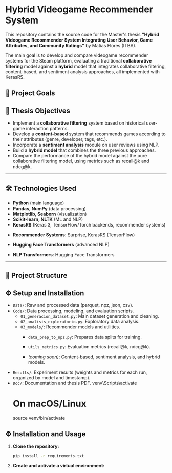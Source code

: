 # Hybrid Videogame Recommender System

This repository contains the source code for the Master's thesis **"Hybrid Videogame Recommender System Integrating User Behavior, Game Attributes, and Community Ratings"** by Matías Flores (ITBA).

The main goal is to develop and compare videogame recommender systems for the Steam platform, evaluating a traditional **collaborative filtering** model against a **hybrid** model that integrates collaborative filtering, content-based, and sentiment analysis approaches, all implemented with KerasRS.

## 🚀 Project Goals

## 🎯 Thesis Objectives

- Implement a **collaborative filtering** system based on historical user-game interaction patterns.
- Develop a **content-based** system that recommends games according to their attributes (genre, developer, tags, etc.).
- Incorporate a **sentiment analysis** module on user reviews using NLP.
- Build a **hybrid model** that combines the three previous approaches.
- Compare the performance of the hybrid model against the pure collaborative filtering model, using metrics such as recall@k and ndcg@k.

---

## 🛠️ Technologies Used

- **Python** (main language)
- **Pandas, NumPy** (data processing)
- **Matplotlib, Seaborn** (visualization)
- **Scikit-learn, NLTK** (ML and NLP)
- **KerasRS** (Keras 3, TensorFlow/Torch backends, recommender systems)
* **Recommender Systems**: Surprise, KerasRS (TensorFlow)
- **Hugging Face Transformers** (advanced NLP)
* **NLP Transformers**: Hugging Face Transformers

---
## 📁 Project Structure
## ⚙️ Setup and Installation
- `Data/`: Raw and processed data (parquet, npz, json, csv).
- `Code/`: Data processing, modeling, and evaluation scripts.
  - `01_generacion_dataset.py`: Main dataset generation and cleaning.
  - `02_analisis_exploratorio.py`: Exploratory data analysis.
  - `03_models/`: Recommender models and utilities.
    - `data_prep_to_npz.py`: Prepares data splits for training.

    - `utils_metrics.py`: Evaluation metrics (recall@k, ndcg@k).
    - *(coming soon)*: Content-based, sentiment analysis, and hybrid models.
- `Results/`: Experiment results (weights and metrics for each run, organized by model and timestamp).
- `Doc/`: Documentation and thesis PDF.
    venv\Scripts\activate
    # On macOS/Linux
    source venv/bin/activate
## ⚙️ Installation and Usage

1. **Clone the repository:**
    ```sh
    pip install -r requirements.txt
    ```

2. **Create and activate a virtual environment:**

